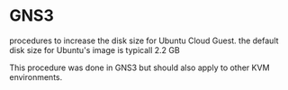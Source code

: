 # GNS3

procedures to increase the disk size for Ubuntu Cloud Guest. 
the default disk size for Ubuntu's image is typicall 2.2 GB

This procedure was done in GNS3 but should also apply to other KVM environments. 
